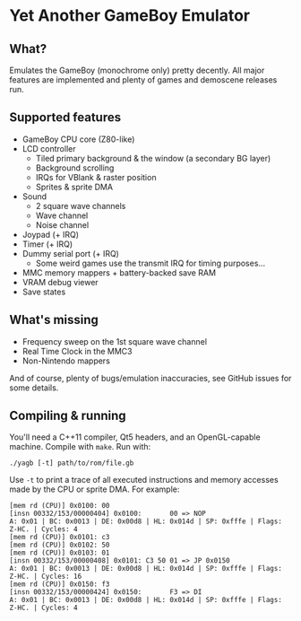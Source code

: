 Yet Another GameBoy Emulator
===

What?
---
Emulates the GameBoy (monochrome only) pretty decently.
All major features are implemented and plenty of games and demoscene releases run.

Supported features
---
- GameBoy CPU core (Z80-like)
- LCD controller
    - Tiled primary background & the window (a secondary BG layer)
    - Background scrolling
    - IRQs for VBlank & raster position
    - Sprites & sprite DMA
- Sound
    - 2 square wave channels
    - Wave channel
    - Noise channel
- Joypad (+ IRQ)
- Timer (+ IRQ)
- Dummy serial port (+ IRQ)
    - Some weird games use the transmit IRQ for timing purposes...
- MMC memory mappers + battery-backed save RAM 
- VRAM debug viewer
- Save states

What's missing
---
- Frequency sweep on the 1st square wave channel
- Real Time Clock in the MMC3
- Non-Nintendo mappers

And of course, plenty of bugs/emulation inaccuracies, see GitHub issues for some details.

Compiling & running
---
You'll need a C++11 compiler, Qt5 headers, and an OpenGL-capable machine. Compile with `make`.
Run with:
````
./yagb [-t] path/to/rom/file.gb
````

Use `-t` to print a trace of all executed instructions and memory accesses made by the CPU or sprite DMA. For example:

````
[mem rd (CPU)] 0x0100: 00
[insn 00332/153/00000404] 0x0100:       00 => NOP                              A: 0x01 | BC: 0x0013 | DE: 0x00d8 | HL: 0x014d | SP: 0xfffe | Flags: Z-HC. | Cycles: 4
[mem rd (CPU)] 0x0101: c3
[mem rd (CPU)] 0x0102: 50
[mem rd (CPU)] 0x0103: 01
[insn 00332/153/00000408] 0x0101: C3 50 01 => JP 0x0150                        A: 0x01 | BC: 0x0013 | DE: 0x00d8 | HL: 0x014d | SP: 0xfffe | Flags: Z-HC. | Cycles: 16
[mem rd (CPU)] 0x0150: f3
[insn 00332/153/00000424] 0x0150:       F3 => DI                               A: 0x01 | BC: 0x0013 | DE: 0x00d8 | HL: 0x014d | SP: 0xfffe | Flags: Z-HC. | Cycles: 4
````
